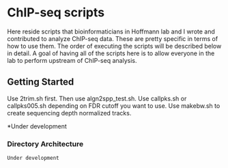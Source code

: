 # ChIP-seq scripts

Here reside scripts that bioinformaticians in Hoffmann lab and I wrote and contributed to analyze ChIP-seq data. These are pretty specific in terms of how to use them. The order of executing the scripts will be described below in detail. A goal of having all of the scripts here is to allow everyone in the lab to perform upstream of ChIP-seq analysis.

## Getting Started

Use 2trim.sh first. Then use algn2spp_test.sh. Use callpks.sh or callpks005.sh depending on FDR cutoff you want to use. Use makebw.sh to create sequencing depth normalized tracks. 

*Under development

### Directory Architecture
```
Under development
```


